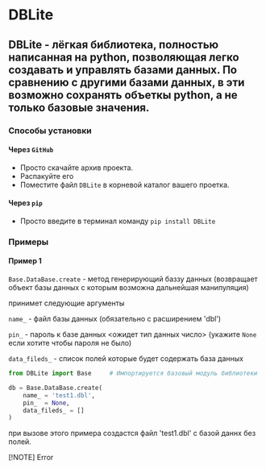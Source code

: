 # DBLite

DBLite - лёгкая библиотека, полностью написанная на python, позволяющая легко создавать и управлять базами данных. По сравнению с другими базами данных, в эти возможно сохранять объеткы python, а не только базовые значения.
---
### Способы установки 
#### Через `GitHub`
- Просто скачайте архив проекта.
- Распакуйте его
- Поместите файл `DBLite` в корневой каталог вашего проетка.

#### Через `pip`
- Просто введите в терминал команду `pip install DBLite` 

### Примеры

#### Пример 1

`Base.DataBase.create` - метод генерирующий баззу данных (возвращает объект базы данных с которым возможна дальнейшая манипуляция)

принимет следующие аргументы

`name_` - файл базы данных (обязательно с расширением 'dbl')

`pin_` - пароль к базе данных <ожидет тип данных число> (укажите `None` если хотите чтобы пароля не было)

`data_fileds_` - список полей которые будет содержать база данных

```py
from DBLite import Base     # Импортируется базовый модуль библиотеки

db = Base.DataBase.create(
    name_ = 'test1.dbl',
    pin_  = None,
    data_fileds_ = []
)
```
при вызове этого примера создастся файл 'test1.dbl' с базой даннх без полей. 

[!NOTE] Error
